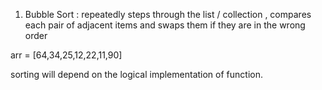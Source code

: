 1. Bubble Sort : repeatedly steps through the list / collection , compares each pair of adjacent items and swaps them if they are in the wrong order 

arr = [64,34,25,12,22,11,90]

sorting will depend on the logical implementation of function. 